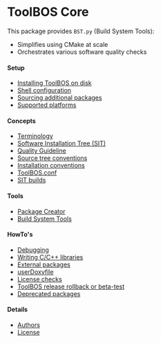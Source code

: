 # ToolBOS Core

This package provides `BST.py` (Build System Tools):
* Simplifies using CMake at scale
* Orchestrates various software quality checks


#### Setup

* [Installing ToolBOS on disk](doc/ToolBOSCore/Setup/InstallingToolBOS.md)
* [Shell configuration](doc/ToolBOSCore/Setup/ShellConfig.md)
* [Sourcing additional packages](doc/ToolBOSCore/Setup/SourcingAdditionalPackages.md)
* [Supported platforms](doc/ToolBOSCore/Setup/SupportedPlatforms.md)


#### Concepts

* [Terminology](doc/ToolBOSCore/Concepts/Terminology.md)
* [Software Installation Tree (SIT)](doc/ToolBOSCore/Concepts/SIT.md)
* [Quality Guideline](doc/ToolBOSCore/Concepts/QualityGuidelines.md)
* [Source tree conventions](doc/ToolBOSCore/Concepts/SourceTreeConventions.md)
* [Installation conventions](doc/ToolBOSCore/Concepts/InstallationConventions.md)
* [ToolBOS.conf](doc/ToolBOSCore/Concepts/ToolBOSConf.md)
* [SIT builds](doc/ToolBOSCore/HowTo/SITBuilds.md)


#### Tools

* [Package Creator](doc/ToolBOSCore/Tools/PackageCreator/PackageCreator.md)
* [Build System Tools](doc/ToolBOSCore/Tools/BuildSystemTools/BuildSystemTools.md)


#### HowTo's

* [Debugging](doc/ToolBOSCore/HowTo/Debugging.md)
* [Writing C/C++ libraries](doc/ToolBOSCore/HowTo/WritingC_CPlusPlusLibraries.md)
* [External packages](doc/ToolBOSCore/HowTo/ExternalPackages.md)
* [userDoxyfile](doc/ToolBOSCore/HowTo/UserDoxyfile.md)
* [License checks](doc/ToolBOSCore/HowTo/LicenseChecks.md)
* [ToolBOS release rollback or beta-test ](doc/ToolBOSCore/HowTo/ToolBOSBetaTest.md)
* [Deprecated packages](doc/ToolBOSCore/HowTo/DeprecatedPkg.md)


#### Details

* [Authors](AUTHORS.md)
* [License](LICENSE)
